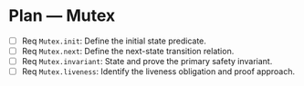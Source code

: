 # Plan — Mutex

- [ ] Req `Mutex.init`: Define the initial state predicate.
- [ ] Req `Mutex.next`: Define the next-state transition relation.
- [ ] Req `Mutex.invariant`: State and prove the primary safety invariant.
- [ ] Req `Mutex.liveness`: Identify the liveness obligation and proof approach.